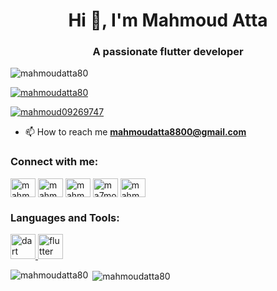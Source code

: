 <h1 align="center">Hi 👋, I'm Mahmoud Atta</h1>
<h3 align="center">A passionate flutter developer</h3>

<p align="left"> <img src="https://komarev.com/ghpvc/?username=mahmoudatta80&label=Profile%20views&color=0e75b6&style=flat" alt="mahmoudatta80" /> </p>

<p align="left"> <a href="https://github.com/ryo-ma/github-profile-trophy"><img src="https://github-profile-trophy.vercel.app/?username=mahmoudatta80" alt="mahmoudatta80" /></a> </p>

<p align="left"> <a href="https://twitter.com/mahmoud09269747" target="blank"><img src="https://img.shields.io/twitter/follow/mahmoud09269747?logo=twitter&style=for-the-badge" alt="mahmoud09269747" /></a> </p>

- 📫 How to reach me **mahmoudatta8800@gmail.com**

<h3 align="left">Connect with me:</h3>
<p align="left">
<a href="https://twitter.com/mahmoud09269747" target="blank"><img align="center" src="https://raw.githubusercontent.com/rahuldkjain/github-profile-readme-generator/master/src/images/icons/Social/twitter.svg" alt="mahmoud09269747" height="30" width="40" /></a>
<a href="https://linkedin.com/in/mahmoudatta8800" target="blank"><img align="center" src="https://raw.githubusercontent.com/rahuldkjain/github-profile-readme-generator/master/src/images/icons/Social/linked-in-alt.svg" alt="mahmoudatta8800" height="30" width="40" /></a>
<a href="https://fb.com/mahmoudatta02" target="blank"><img align="center" src="https://raw.githubusercontent.com/rahuldkjain/github-profile-readme-generator/master/src/images/icons/Social/facebook.svg" alt="mahmoudatta02" height="30" width="40" /></a>
<a href="https://instagram.com/ma7moudatta_" target="blank"><img align="center" src="https://raw.githubusercontent.com/rahuldkjain/github-profile-readme-generator/master/src/images/icons/Social/instagram.svg" alt="ma7moudatta_" height="30" width="40" /></a>
<a href="https://www.youtube.com/@MahmoudAtta-8800" target="blank"><img align="center" src="https://raw.githubusercontent.com/rahuldkjain/github-profile-readme-generator/master/src/images/icons/Social/youtube.svg" alt="mahmoud atta | محمود عطا" height="30" width="40" /></a>
</p>

<h3 align="left">Languages and Tools:</h3>
<p align="left"> <a href="https://dart.dev" target="_blank" rel="noreferrer"> <img src="https://www.vectorlogo.zone/logos/dartlang/dartlang-icon.svg" alt="dart" width="40" height="40"/> </a> <a href="https://flutter.dev" target="_blank" rel="noreferrer"> <img src="https://www.vectorlogo.zone/logos/flutterio/flutterio-icon.svg" alt="flutter" width="40" height="40"/> </a> </p>

<p><img align="left" src="https://github-readme-stats.vercel.app/api/top-langs?username=mahmoudatta80&show_icons=true&locale=en&layout=compact" alt="mahmoudatta80" /></p>

<p>&nbsp;<img align="center" src="https://github-readme-stats.vercel.app/api?username=mahmoudatta80&show_icons=true&locale=en" alt="mahmoudatta80" /></p>

